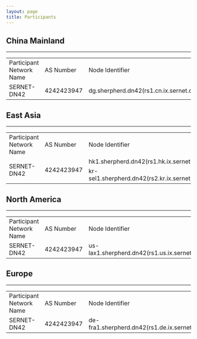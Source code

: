 ```yaml
---
layout: page
title: Participants
---
```


## China Mainland
---
<table>
    <tr>
        <td>Participant Network Name</td>
        <td>AS Number</td>
        <td>Node Identifier</td>
        <td>SERNET-IX IPv4 Address</td>
        <td>SERNET-IX IPv6 Address</td>
    </tr>
    <tr>
        <td>SERNET-DN42</td>
        <td>4242423947</td>
        <td>dg.sherpherd.dn42(rs1.cn.ix.sernet.dn42)</td>
        <td>172.16.128.1</td>
        <td>fd06:7bc4:e3fa:7940::1</td>
    </tr>
</table>

## East Asia
---
<table>
    <tr>
        <td>Participant Network Name</td>
        <td>AS Number</td>
        <td>Node Identifier</td>
        <td>SERNET-IX IPv4 Address</td>
        <td>SERNET-IX IPv6 Address</td>
    </tr>
    <tr>
        <td rowspan = "2">SERNET-DN42</td>
        <td rowspan = "2">4242423947</td>
        <td>hk1.sherpherd.dn42(rs1.hk.ix.sernet.dn42)</td>
        <td>172.16.129.1</td>
        <td>fd06:7bc4:e3fa:7941::1</td>
    </tr>
    <tr>
        <td>kr-sel1.sherpherd.dn42(rs2.kr.ix.sernet.dn42)</td>
        <td>172.16.129.2</td>
        <td>fd06:7bc4:e3fa:7941::2</td>
    </tr>
</table>

## North America
---
<table>
    <tr>
        <td>Participant Network Name</td>
        <td>AS Number</td>
        <td>Node Identifier</td>
        <td>SERNET-IX IPv4 Address</td>
        <td>SERNET-IX IPv6 Address</td>
    </tr>
    <tr>
        <td>SERNET-DN42</td>
        <td>4242423947</td>
        <td>us-lax1.sherpherd.dn42(rs1.us.ix.sernet.dn42)</td>
        <td>172.16.130.1</td>
        <td>fd06:7bc4:e3fa:7942::1</td>
    </tr>
</table>

## Europe
---
<table>
    <tr>
        <td>Participant Network Name</td>
        <td>AS Number</td>
        <td>Node Identifier</td>
        <td>SERNET-IX IPv4 Address</td>
        <td>SERNET-IX IPv6 Address</td>
    </tr>
    <tr>
        <td>SERNET-DN42</td>
        <td>4242423947</td>
        <td>de-fra1.sherpherd.dn42(rs1.de.ix.sernet.dn42)</td>
        <td>172.16.131.1</td>
        <td>fd06:7bc4:e3fa:7943::1</td>
    </tr>
</table>